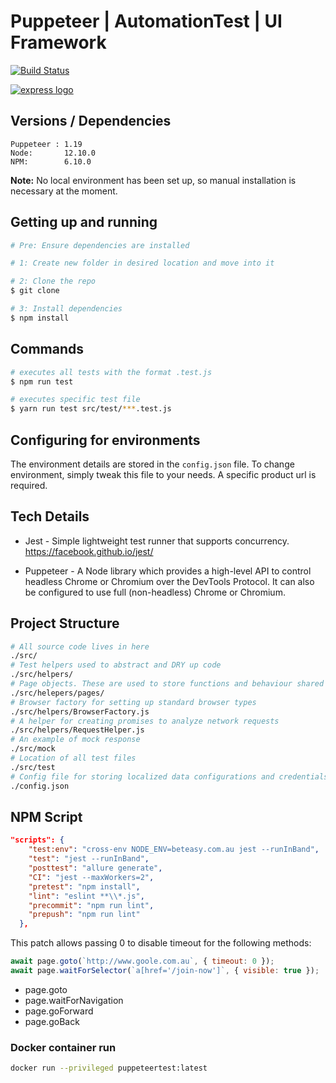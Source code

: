# Puppeteer | AutomationTest | UI Framework

[![Build Status](https://github.com/TestautoDev/PuppeteerTestFramework/workflows/PuppeteerCI/badge.svg)](https://github.com/TestautoDev/PuppeteerTestFramework/actions)

[![express logo](https://user-images.githubusercontent.com/10379601/29446482-04f7036a-841f-11e7-9872-91d1fc2ea683.png)](https://www.npmjs.com/package/puppeteer)

## Versions / Dependencies

```
Puppeteer : 1.19
Node:       12.10.0
NPM:        6.10.0
```

**Note:** No local environment has been set up, so manual installation is necessary at the moment.

## Getting up and running

```bash
# Pre: Ensure dependencies are installed

# 1: Create new folder in desired location and move into it

# 2: Clone the repo
$ git clone

# 3: Install dependencies
$ npm install
```

## Commands

```bash
# executes all tests with the format .test.js
$ npm run test

# executes specific test file
$ yarn run test src/test/***.test.js

```

## Configuring for environments

The environment details are stored in the `config.json` file. To change environment, simply tweak this file to your needs. A specific product url is required.

## Tech Details

- Jest - Simple lightweight test runner that supports concurrency. https://facebook.github.io/jest/

- Puppeteer - A Node library which provides a high-level API to control headless Chrome or Chromium over the DevTools Protocol. It can also be configured to use full (non-headless) Chrome or Chromium.

## Project Structure

```bash
# All source code lives in here
./src/
# Test helpers used to abstract and DRY up code
./src/helpers/
# Page objects. These are used to store functions and behaviour shared by a particular page
./src/helepers/pages/
# Browser factory for setting up standard browser types
./src/helpers/BrowserFactory.js
# A helper for creating promises to analyze network requests
./src/helpers/RequestHelper.js
# An example of mock response
./src/mock
# Location of all test files
./src/test
# Config file for storing localized data configurations and credentials.
./config.json
```

## NPM Script

```json
"scripts": {
    "test:env": "cross-env NODE_ENV=beteasy.com.au jest --runInBand",
    "test": "jest --runInBand",
    "posttest": "allure generate",
    "CI": "jest --maxWorkers=2",
    "pretest": "npm install",
    "lint": "eslint **\\*.js",
    "precommit": "npm run lint",
    "prepush": "npm run lint"
  },
```

This patch allows passing 0 to disable timeout for the following methods:

```javascript
await page.goto(`http://www.goole.com.au`, { timeout: 0 });
await page.waitForSelector(`a[href='/join-now']`, { visible: true });
```

- page.goto
- page.waitForNavigation
- page.goForward
- page.goBack

### Docker container run

```bash
docker run --privileged puppeteertest:latest
```
